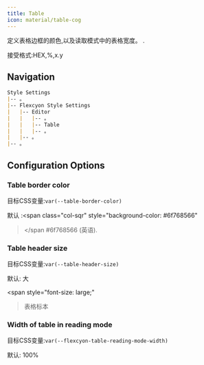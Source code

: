 ```yaml
---
title: Table
icon: material/table-cog
---
```


定义表格边框的颜色,以及读取模式中的表格宽度。
.

接受格式:HEX,%,x.y

## Navigation
```md
Style Settings
|-- 。
|-- Flexcyon Style Settings
|   |-- Editor
|   |   |-- 。
|   |   |-- Table
|   |   |-- 。
|   |-- 。
|-- 。
```

## Configuration Options

### Table border color
目标CSS变量:`var(--table-border-color)`

默认 :<span class="col-sqr" style="background-color: #6f768566"
></span
>#6f768566 (英语).

### Table header size
目标CSS变量:`var(--table-header-size)`

默认: 大

<span style="font-size: large;"
>表格标本</span>

### Width of table in reading mode
目标CSS变量:`var(--flexcyon-table-reading-mode-width)`

默认: 100%